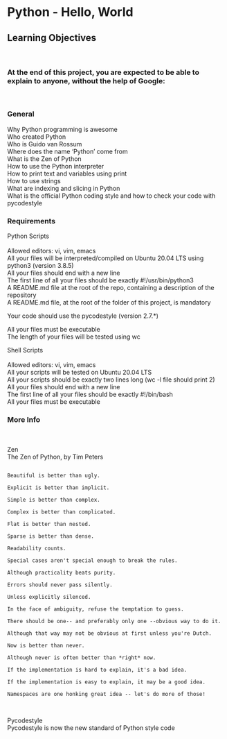 <h1> Python - Hello, World </h1>

<h2>Learning Objectives</h2>
<br>
<h3>At the end of this project, you are expected to be able to explain to anyone, without the help of Google:</h3>
<br>

<h3>General</h3>

Why Python programming is awesome<br>
Who created Python<br>
Who is Guido van Rossum<br>
Where does the name ‘Python’ come from<br>
What is the Zen of Python<br>
How to use the Python interpreter<br>
How to print text and variables using print<br>
How to use strings<br>
What are indexing and slicing in Python<br>
What is the official Python coding style and how to check your code with pycodestyle<br>

<h3>Requirements</h3>

Python Scripts<br>
<br>
Allowed editors: vi, vim, emacs<br>
All your files will be interpreted/compiled on Ubuntu 20.04 LTS using python3 (version 3.8.5)<br>
All your files should end with a new line<br>
The first line of all your files should be exactly #!/usr/bin/python3<br>
A README.md file at the root of the repo, containing a description of the repository<br>
A README.md file, at the root of the folder of this project, is mandatory<br>

Your code should use the pycodestyle (version 2.7.*) <br>

All your files must be executable <br>
The length of your files will be tested using wc<br>

Shell Scripts<br>
<br>
Allowed editors: vi, vim, emacs<br>
All your scripts will be tested on Ubuntu 20.04 LTS<br>
All your scripts should be exactly two lines long (wc -l file should print 2)<br>
All your files should end with a new line<br>
The first line of all your files should be exactly #!/bin/bash<br>
All your files must be executable<br>
<h3>More Info</h3><br>
<br>
Zen<br>
The Zen of Python, by Tim Peters
<br>
<pre><code>
Beautiful is better than ugly.<br>
Explicit is better than implicit.<br>
Simple is better than complex.<br>
Complex is better than complicated.<br>
Flat is better than nested.<br>
Sparse is better than dense.<br>
Readability counts.<br>
Special cases aren't special enough to break the rules.<br>
Although practicality beats purity.<br>
Errors should never pass silently.<br>
Unless explicitly silenced.<br>
In the face of ambiguity, refuse the temptation to guess.<br>
There should be one-- and preferably only one --obvious way to do it.<br>
Although that way may not be obvious at first unless you're Dutch.<br>
Now is better than never.<br>
Although never is often better than *right* now.<br>
If the implementation is hard to explain, it's a bad idea.<br>
If the implementation is easy to explain, it may be a good idea.<br>
Namespaces are one honking great idea -- let's do more of those!<br>
</code></pre>
<br>
Pycodestyle<br>
Pycodestyle is now the new standard of Python style code<br>
